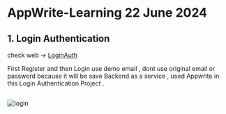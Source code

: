 # AppWrite-Learning 22 June 2024

## 1. Login Authentication
check web ->  [LoginAuth](https://appwrite-loginauth.onrender.com/)

First Register and then Login use demo email , dont use original email or password because it will be save
Backend as a service , used Appwrite in this Login Authentication Project . 
##
<img src="https://i.ibb.co/LQJmJvr/Screenshot-from-2024-06-27-13-12-14.png" alt="login" border="0">
